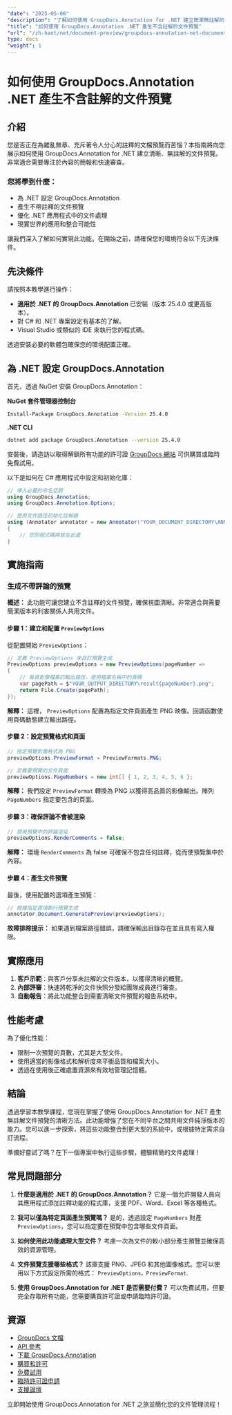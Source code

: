 ```yaml
---
"date": "2025-05-06"
"description": "了解如何使用 GroupDocs.Annotation for .NET 建立簡潔無註解的文件預覽。遵循本指南，提升您的文件呈現和審閱流程。"
"title": "如何使用 GroupDocs.Annotation .NET 產生不含註解的文件預覽"
"url": "/zh-hant/net/document-preview/groupdocs-annotation-net-document-preview-no-comments/"
type: docs
"weight": 1
---
```


# 如何使用 GroupDocs.Annotation .NET 產生不含註解的文件預覽

## 介紹

您是否正在為雜亂無章、充斥著令人分心的註釋的文檔預覽而苦惱？本指南將向您展示如何使用 GroupDocs.Annotation for .NET 建立清晰、無註解的文件預覽。非常適合需要專注於內容的簡報和快速審查。

### 您將學到什麼：
- 為 .NET 設定 GroupDocs.Annotation
- 產生不帶註釋的文件預覽
- 優化 .NET 應用程式中的文件處理
- 現實世界的應用和整合可能性

讓我們深入了解如何實現此功能。在開始之前，請確保您的環境符合以下先決條件。

## 先決條件

請按照本教學進行操作：
- **適用於 .NET 的 GroupDocs.Annotation** 已安裝（版本 25.4.0 或更高版本）。
- 對 C# 和 .NET 專案設定有基本的了解。
- Visual Studio 或類似的 IDE 來執行您的程式碼。

透過安裝必要的軟體包確保您的環境配置正確。

## 為 .NET 設定 GroupDocs.Annotation

首先，透過 NuGet 安裝 GroupDocs.Annotation：

**NuGet 套件管理器控制台**
```bash
Install-Package GroupDocs.Annotation -Version 25.4.0
```

**.NET CLI**
```bash
dotnet add package GroupDocs.Annotation --version 25.4.0
```

安裝後，請造訪以取得解鎖所有功能的許可證 [GroupDocs 網站](https://purchase.groupdocs.com/buy) 可供購買或臨時免費試用。

以下是如何在 C# 應用程式中設定和初始化庫：

```csharp
// 導入必要的命名空間
using GroupDocs.Annotation;
using GroupDocs.Annotation.Options;

// 使用文件路徑初始化註解器
using (Annotator annotator = new Annotator("YOUR_DOCUMENT_DIRECTORY\ANNOTATED_DOCX"))
{
    // 您的程式碼將放在此處
}
```

## 實施指南

### 生成不帶評論的預覽

**概述：**
此功能可讓您建立不含註釋的文件預覽，確保視圖清晰。非常適合與需要簡潔版本的利害關係人共用文件。

#### 步驟 1：建立和配置 `PreviewOptions`
從配置開始 `PreviewOptions`：

```csharp
// 定義 PreviewOptions 來自訂預覽生成
PreviewOptions previewOptions = new PreviewOptions(pageNumber =>
{
    // 每頁影像檔案的輸出路徑，使用檔案名稱中的頁碼
    var pagePath = $"YOUR_OUTPUT_DIRECTORY\result{pageNumber}.png";
    return File.Create(pagePath);
});
```
**解釋：** 這裡， `PreviewOptions` 配置為指定文件頁面產生 PNG 映像。回調函數使用頁碼動態建立輸出路徑。

#### 步驟 2：設定預覽格式和頁面

```csharp
// 指定預覽影像格式為 PNG
previewOptions.PreviewFormat = PreviewFormats.PNG;

// 定義要預覽的文件頁面
previewOptions.PageNumbers = new int[] { 1, 2, 3, 4, 5, 6 };
```
**解釋：** 我們設定 `PreviewFormat` 轉換為 PNG 以獲得高品質的影像輸出。陣列 `PageNumbers` 指定要包含的頁面。

#### 步驟 3：確保評論不會被渲染

```csharp
// 禁用預覽中的評論渲染
previewOptions.RenderComments = false;
```
**解釋：** 環境 `RenderComments` 為 false 可確保不包含任何註釋，從而使預覽集中於內容。

#### 步驟 4：產生文件預覽

最後，使用配置的選項產生預覽：

```csharp
// 根據指定選項執行預覽生成
annotator.Document.GeneratePreview(previewOptions);
```
**故障排除提示：** 如果遇到檔案路徑錯誤，請確保輸出目錄存在並且具有寫入權限。

## 實際應用

1. **客戶示範**：與客戶分享未註解的文件版本，以獲得清晰的概覽。
2. **內部評審**：快速將乾淨的文件快照分發給團隊成員進行審查。
3. **自動報告**：將此功能整合到需要清晰文件預覽的報告系統中。

## 性能考慮

為了優化性能：
- 限制一次預覽的頁數，尤其是大型文件。
- 使用適當的影像格式和解析度來平衡品質和檔案大小。
- 透過在使用後正確處置資源來有效地管理記憶體。

## 結論

透過學習本教學課程，您現在掌握了使用 GroupDocs.Annotation for .NET 產生無註解文件預覽的清晰方法。此功能增強了您在不同平台之間共用文件純淨版本的能力。您可以進一步探索，將這些功能整合到更大型的系統中，或根據特定需求自訂流程。

準備好嘗試了嗎？在下一個專案中執行這些步驟，體驗精簡的文件處理！

## 常見問題部分

1. **什麼是適用於 .NET 的 GroupDocs.Annotation？** 
   它是一個允許開發人員向其應用程式添加註釋功能的程式庫，支援 PDF、Word、Excel 等各種格式。

2. **我可以僅為特定頁面產生預覽嗎？**
   是的，透過設定 `PageNumbers` 財產 `PreviewOptions`，您可以指定要在預覽中包含哪些文件頁面。

3. **如何使用此功能處理大型文件？**
   考慮一次為文件的較小部分產生預覽並確保高效的資源管理。

4. **文件預覽支援哪些格式？**
   該庫支援 PNG、JPEG 和其他圖像格式。您可以使用以下方式設定所需的格式： `PreviewOptions。PreviewFormat`.

5. **使用 GroupDocs.Annotation for .NET 是否需要付費？**
   可以免費試用，但要完全存取所有功能，您需要購買許可證或申請臨時許可證。

## 資源
- [GroupDocs 文檔](https://docs.groupdocs.com/annotation/net/)
- [API 參考](https://reference.groupdocs.com/annotation/net/)
- [下載 GroupDocs.Annotation](https://releases.groupdocs.com/annotation/net/)
- [購買和許可](https://purchase.groupdocs.com/buy)
- [免費試用](https://releases.groupdocs.com/annotation/net/)
- [臨時許可證申請](https://purchase.groupdocs.com/temporary-license/)
- [支援論壇](https://forum.groupdocs.com/c/annotation/) 

立即開始使用 GroupDocs.Annotation for .NET 之旅並簡化您的文件管理流程！